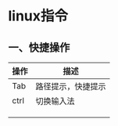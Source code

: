 # linux指令

## 一、快捷操作

| 操作 | 描述               |
| ---- | ------------------ |
| Tab  | 路径提示，快捷提示 |
| ctrl | 切换输入法         |
|      |                    |
|      |                    |
|      |                    |

